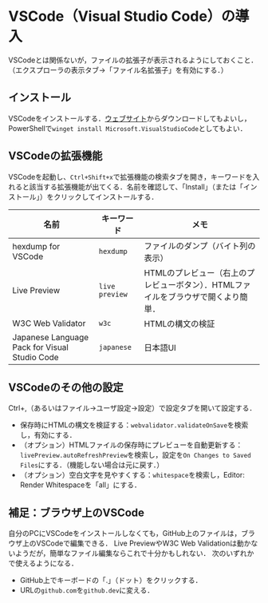 # VSCode（Visual Studio Code）の導入

VSCodeとは関係ないが，ファイルの拡張子が表示されるようにしておくこと．（エクスプローラの表示タブ→「ファイル名拡張子」を有効にする．）

## インストール

VSCodeをインストールする．[ウェブサイト](https://code.visualstudio.com)からダウンロードしてもよいし，PowerShellで`winget install Microsoft.VisualStudioCode`としてもよい．

## VSCodeの拡張機能

VSCodeを起動し、`Ctrl+Shift+x`で拡張機能の検索タブを開き，キーワードを入れると該当する拡張機能が出てくる．名前を確認して、「Install」（または「インストール」）をクリックしてインストールする．

名前|キーワード|メモ
---|---|---
hexdump for VSCode|`hexdump`|ファイルのダンプ（バイト列の表示）
Live Preview|`live preview`|HTMLのプレビュー（右上のプレビューボタン）．HTMLファイルをブラウザで開くより簡単．
W3C Web Validator|`w3c`|HTMLの構文の検証
Japanese Language Pack for Visual Studio Code|`japanese`|日本語UI

## VSCodeのその他の設定

Ctrl+,（あるいはファイル→ユーザ設定→設定）で設定タブを開いて設定する．

- 保存時にHTMLの構文を検証する：`webvalidator.validateOnSave`を検索し，有効にする．
- （オプション）HTMLファイルの保存時にプレビューを自動更新する：`livePreview.autoRefreshPreview`を検索し，設定を`On Changes to Saved Files`にする．（機能しない場合は元に戻す．）
- （オプション）空白文字を見やすくする：`whitespace`を検索し，Editor: Render Whitespaceを「all」にする．

## 補足：ブラウザ上のVSCode

自分のPCにVSCodeをインストールしなくても，GitHub上のファイルは，ブラウザ上のVSCodeで編集できる．
Live PreviewやW3C Web Validationは動かないようだが，簡単なファイル編集ならこれで十分かもしれない．
次のいずれかで使えるようになる．

- GitHub上でキーボードの「.」（ドット）をクリックする．
- URLの`github.com`を`github.dev`に変える．
